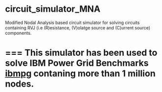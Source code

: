 circuit_simulator_MNA
=====================

Modified Nodal Analysis based circuit simulator for solving circuits containing RVJ (i.e (R)esistance, (V)olatge source and (C)urrent source)
components.

===
This simulator has been used to solve IBM Power Grid Benchmarks [ibmpg](http://dropzone.tamu.edu/~pli/PGBench/) contaning more than 1 million nodes.
===
